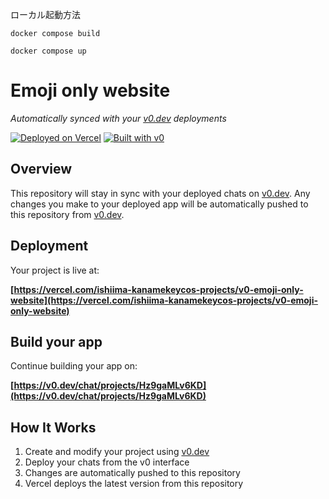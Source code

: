 ローカル起動方法
```
docker compose build

docker compose up
```

# Emoji only website

*Automatically synced with your [v0.dev](https://v0.dev) deployments*

[![Deployed on Vercel](https://img.shields.io/badge/Deployed%20on-Vercel-black?style=for-the-badge&logo=vercel)](https://vercel.com/ishiima-kanamekeycos-projects/v0-emoji-only-website)
[![Built with v0](https://img.shields.io/badge/Built%20with-v0.dev-black?style=for-the-badge)](https://v0.dev/chat/projects/Hz9gaMLv6KD)

## Overview

This repository will stay in sync with your deployed chats on [v0.dev](https://v0.dev).
Any changes you make to your deployed app will be automatically pushed to this repository from [v0.dev](https://v0.dev).

## Deployment

Your project is live at:

**[https://vercel.com/ishiima-kanamekeycos-projects/v0-emoji-only-website](https://vercel.com/ishiima-kanamekeycos-projects/v0-emoji-only-website)**

## Build your app

Continue building your app on:

**[https://v0.dev/chat/projects/Hz9gaMLv6KD](https://v0.dev/chat/projects/Hz9gaMLv6KD)**

## How It Works

1. Create and modify your project using [v0.dev](https://v0.dev)
2. Deploy your chats from the v0 interface
3. Changes are automatically pushed to this repository
4. Vercel deploys the latest version from this repository
